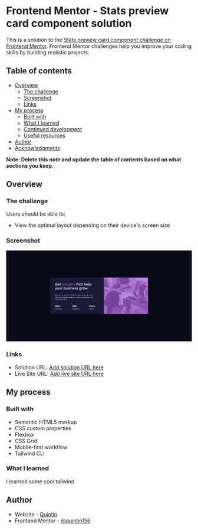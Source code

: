 # Frontend Mentor - Stats preview card component solution

This is a solution to the [Stats preview card component challenge on Frontend Mentor](https://www.frontendmentor.io/challenges/stats-preview-card-component-8JqbgoU62). Frontend Mentor challenges help you improve your coding skills by building realistic projects. 

## Table of contents

- [Overview](#overview)
  - [The challenge](#the-challenge)
  - [Screenshot](#screenshot)
  - [Links](#links)
- [My process](#my-process)
  - [Built with](#built-with)
  - [What I learned](#what-i-learned)
  - [Continued development](#continued-development)
  - [Useful resources](#useful-resources)
- [Author](#author)
- [Acknowledgments](#acknowledgments)

**Note: Delete this note and update the table of contents based on what sections you keep.**

## Overview

### The challenge

Users should be able to:

- View the optimal layout depending on their device's screen size

### Screenshot

![](images/Screenshot%202022-09-11%20095417.jpg)

### Links

- Solution URL: [Add solution URL here](https://github.com/quintin156/stats-preview-card)
- Live Site URL: [Add live site URL here](https://quintin156.github.io/stats-preview-card/)

## My process

### Built with

- Semantic HTML5 markup
- CSS custom properties
- Flexbox
- CSS Grid
- Mobile-first workflow
- Tailwind CLI


### What I learned

I learned some cool tailwind 

## Author

- Website - [Quintin](https://www.quintin-latimore.com)
- Frontend Mentor - [@quintin156](https://www.frontendmentor.io/profile/quintin156)


